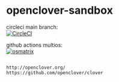 # openclover-sandbox

circleci main  branch:  
[![CircleCI](https://circleci.com/gh/githubfoam/openclover-sandbox/tree/dev.svg?style=svg)](https://circleci.com/gh/githubfoam/openclover-sandbox/tree/dev)

github actions multios:  
[![osmatrix](https://github.com/githubfoam/openclover-sandbox/workflows/osmatrix/badge.svg)](https://github.com/githubfoam/openclover-sandbox/actions?query=workflow%3A%22osmatrix%22+branch%3Adev) 


~~~~

http://openclover.org/
https://github.com/openclover/clover

~~~~